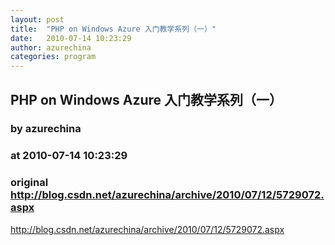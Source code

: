 ```yaml
---
layout: post
title:  "PHP on Windows Azure 入门教学系列（一）"
date:   2010-07-14 10:23:29
author: azurechina
categories: program
---
```


## PHP on Windows Azure 入门教学系列（一）
### by azurechina
### at 2010-07-14 10:23:29
### original <http://blog.csdn.net/azurechina/archive/2010/07/12/5729072.aspx>

http://blog.csdn.net/azurechina/archive/2010/07/12/5729072.aspx